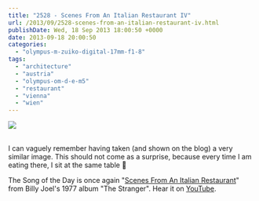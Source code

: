 ```yaml
---
title: "2528 - Scenes From An Italian Restaurant IV"
url: /2013/09/2528-scenes-from-an-italian-restaurant-iv.html
publishDate: Wed, 18 Sep 2013 18:00:50 +0000
date: 2013-09-18 20:00:50
categories: 
  - "olympus-m-zuiko-digital-17mm-f1-8"
tags: 
  - "architecture"
  - "austria"
  - "olympus-om-d-e-m5"
  - "restaurant"
  - "vienna"
  - "wien"
---
```

<div class="container">
<div class="center"><a target="_blank" href="https://d25zfm9zpd7gm5.cloudfront.net/1200x1200/2013/20130910_173618_lr.jpg"><img src="https://d25zfm9zpd7gm5.cloudfront.net/0600x0600/2013/20130910_173618_lr.jpg" /></a></div>
</div>
<br />

I can vaguely remember having taken (and shown on the blog) a very similar image. This should not come as a surprise, because every time I am eating there, I sit at the same table 🙂

 The Song of the Day is once again "<a href="http://www.lyricsmode.com/lyrics/b/billy_joel/scenes_from_an_italian_restaurant.html" target="_blank">Scenes From An Italian Restaurant</a>" from Billy Joel's 1977 album "The Stranger". Hear it on <a href="http://www.youtube.com/watch?v=JUz48xw_OiM" target="_blank">YouTube</a>.
